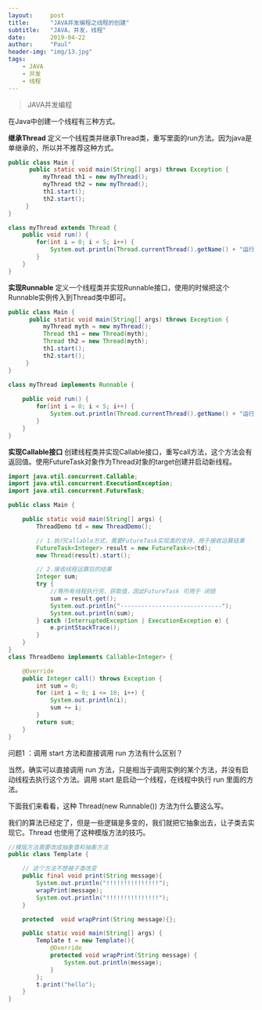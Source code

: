 ```yaml
---
layout:     post
title:      "JAVA并发编程之线程的创建"
subtitle:   "JAVA，并发，线程"
date:       2019-04-22
author:     "Paul"
header-img: "img/13.jpg"
tags:
    - JAVA
    - 并发
    - 线程
---
```




> JAVA并发编程

在Java中创建一个线程有三种方式。

**继承Thread**
定义一个线程类并继承Thread类，重写里面的run方法。因为java是单继承的，所以并不推荐这种方式。
```java
public class Main {            
      public static void main(String[] args) throws Exception {     
          myThread th1 = new myThread();
          myThread th2 = new myThread();
          th1.start();
          th2.start();
     }           
}

class myThread extends Thread {    
    public void run() {
        for(int i = 0; i < 5; i++) {
            System.out.println(Thread.currentThread().getName() + "运行 : " + i );
        }
    }
}

```

**实现Runnable**
定义一个线程类并实现Runnable接口，使用的时候把这个Runnable实例传入到Thread类中即可。

```java
public class Main {            
      public static void main(String[] args) throws Exception {   
          myThread myth = new myThread();
          Thread th1 = new Thread(myth);
          Thread th2 = new Thread(myth);
          th1.start();
          th2.start();
     }           
}

class myThread implements Runnable {
    
    public void run() {
        for(int i = 0; i < 5; i++) {
            System.out.println(Thread.currentThread().getName() + "运行 : " + i );
        }
    }
}
```

**实现Callable接口**
创建线程类并实现Callable接口，重写call方法，这个方法会有返回值。使用FutureTask对象作为Thread对象的target创建并启动新线程。
```java
import java.util.concurrent.Callable;
import java.util.concurrent.ExecutionException;
import java.util.concurrent.FutureTask;

public class Main {

    public static void main(String[] args) {
        ThreadDemo td = new ThreadDemo();

        // 1.执行Callable方式，需要FutureTask实现类的支持，用于接收运算结果
        FutureTask<Integer> result = new FutureTask<>(td);
        new Thread(result).start();

        // 2.接收线程运算后的结果
        Integer sum;
        try {
            //等所有线程执行完，获取值，因此FutureTask 可用于 闭锁
            sum = result.get();
            System.out.println("-----------------------------");
            System.out.println(sum);
        } catch (InterruptedException | ExecutionException e) {
            e.printStackTrace();
        }
    }
} 
class ThreadDemo implements Callable<Integer> {

    @Override
    public Integer call() throws Exception {
        int sum = 0;
        for (int i = 0; i <= 10; i++) {
            System.out.println(i);
            sum += i;
        }
        return sum;
    }
}
```



问题1 ：调用 start 方法和直接调用 run 方法有什么区别？

当然，确实可以直接调用 run 方法，只是相当于调用实例的某个方法，并没有启动线程去执行这个方法。调用 start 是启动一个线程，在线程中执行 run 里面的方法。



下面我们来看看，这种 Thread(new Runnable()) 方法为什么要这么写。

我们的算法已经定了，但是一些逻辑是多变的，我们就把它抽象出去，让子类去实现它。Thread 也使用了这种模版方法的技巧。

```java
//模版方法需要改成抽象类和抽象方法
public class Template {

    // 这个方法不想被子类改变
    public final void print(String message){
        System.out.println("!!!!!!!!!!!!!!!");
        wrapPrint(message);
        System.out.println("!!!!!!!!!!!!!!!");
    }

    protected  void wrapPrint(String message){};

    public static void main(String[] args) {
        Template t = new Template(){
            @Override
            protected void wrapPrint(String message) {
                System.out.println(message);
            }
        };
        t.print("hello");
    }
}
```

